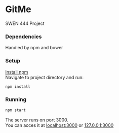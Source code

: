 # GitMe
SWEN 444 Project

### Dependencies
Handled by npm and bower

### Setup
[Install npm](https://docs.npmjs.com/getting-started/installing-node)  
Navigate to project directory and run:
```bash
npm install
```

### Running
```bash
npm start
```
The server runs on port 3000.  
You can acces it at [localhost:3000](http://localhost:3000) or [127.0.0.1:3000](http://127.0.0.1:3000)
